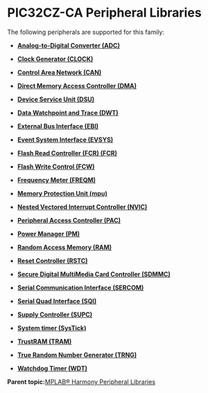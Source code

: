 # PIC32CZ-CA Peripheral Libraries

The following peripherals are supported for this family:

-   **[Analog-to-Digital Converter \(ADC\)](GUID-FA022CD9-1025-47D5-B8BC-A27AC49112D8.md)**  

-   **[Clock Generator \(CLOCK\)](GUID-49850BE6-BCE1-48AF-BAAB-8094D9064CFA.md)**  

-   **[Control Area Network \(CAN\)](GUID-B5AC476B-B06A-4C89-AB15-1BB515862877.md)**  

-   **[Direct Memory Access Controller \(DMA\)](GUID-FC435976-A639-435D-9C8F-0A08C3D59195.md)**  

-   **[Device Service Unit \(DSU\)](GUID-8D1F0792-5221-4161-9577-D25DD6F093D6.md)**  

-   **[Data Watchpoint and Trace \(DWT\)](GUID-E1AD558F-6AA8-4D5F-90A6-8820A72C3777.md)**  

-   **[External Bus Interface \(EBI\)](GUID-3560C72E-8EAA-46F6-80A3-0389A3D1FEA0.md)**  

-   **[Event System Interface \(EVSYS\)](GUID-7759454F-C614-4AB7-960B-73C072313AB0.md)**  

-   **[Flash Read Controller \(FCR\) \(FCR\)](GUID-C0F77FDA-3274-4101-ADED-D360A6673EF2.md)**  

-   **[Flash Write Control \(FCW\)](GUID-90E21DD6-5AB3-4211-8633-884EC95A6246.md)**  

-   **[Frequency Meter \(FREQM\)](GUID-53DC3148-AECB-4E2B-B44D-152A975A542B.md)**  

-   **[Memory Protection Unit \(mpu\)](GUID-9EBBC089-9E2B-450F-8789-6D28C65813C8.md)**  

-   **[Nested Vectored Interrupt Controller \(NVIC\)](GUID-4A575FC4-4E67-4495-826F-A73EEC4FF8C9.md)**  

-   **[Peripheral Access Controller \(PAC\)](GUID-A41A49A1-F4C5-4355-8F72-3471A2AFF354.md)**  

-   **[Power Manager \(PM\)](GUID-6ACFCA4A-EBD8-471E-9122-1DA0CF9F0E3A.md)**  

-   **[Random Access Memory \(RAM\)](GUID-44C7C165-2CEA-496A-B4F3-4181CBA26476.md)**  

-   **[Reset Controller \(RSTC\)](GUID-DA969B98-8F39-4B36-A38A-EE5B004E7CA6.md)**  

-   **[Secure Digital MultiMedia Card Controller \(SDMMC\)](GUID-670F0003-D51D-457F-BF15-845C30D30C12.md)**  

-   **[Serial Communication Interface \(SERCOM\)](GUID-76AE7205-E3EF-4EE6-AC28-5153E3565982.md)**  

-   **[Serial Quad Interface \(SQI\)](GUID-326CDD39-D402-4A97-8EAE-F05FE8007D16.md)**  

-   **[Supply Controller \(SUPC\)](GUID-09165D4A-27D7-4560-B218-E23AC70218F8.md)**  

-   **[System timer \(SysTick\)](GUID-A4B9F359-3129-4377-B43E-71415C6B19F2.md)**  

-   **[TrustRAM \(TRAM\)](GUID-7FB25075-38BB-4258-BD15-F5B830F41D1C.md)**  

-   **[True Random Number Generator \(TRNG\)](GUID-EDE706D5-5F42-42F9-A798-EBB80178F644.md)**  

-   **[Watchdog Timer \(WDT\)](GUID-516654BB-A119-4984-BC8E-A7890E6C958E.md)**  


**Parent topic:**[MPLAB® Harmony Peripheral Libraries](GUID-B8856C06-A407-4AD1-8E21-0A85BE055F0E.md)

